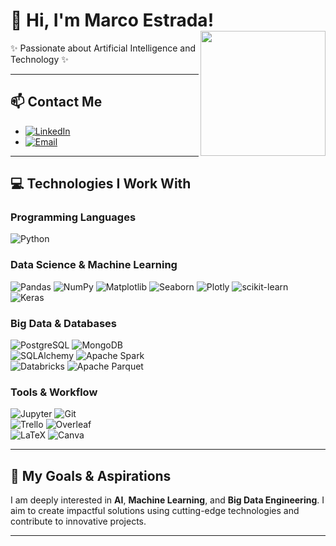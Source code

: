 # 👋 Hi, I'm Marco Estrada!  <img align="right" src="https://i.giphy.com/media/v1.Y2lkPTc5MGI3NjExNHg2bHd3MXE0Y29yaGEyam1ucTE2anhhMnp5N3QyMmwzd284Y2pmZSZlcD12MV9pbnRlcm5hbF9naWZfYnlfaWQmY3Q9Zw/pzryvxGeykOxeC0fWb/giphy.gif" width="200">
✨ Passionate about Artificial Intelligence and Technology ✨  

---

## 📫 Contact Me  
- [![LinkedIn](https://img.shields.io/badge/LinkedIn-0A66C2?style=for-the-badge&logo=linkedin&logoColor=white)](https://www.linkedin.com/in/marcoamef/)  
- [![Email](https://img.shields.io/badge/Gmail-D14836?style=for-the-badge&logo=gmail&logoColor=white)](mailto:marco.2003br@gmail.com)  

---

## 💻 Technologies I Work With  

### **Programming Languages**  
![Python](https://img.shields.io/badge/Python-3776AB?style=for-the-badge&logo=python&logoColor=white)

### **Data Science & Machine Learning**  
![Pandas](https://img.shields.io/badge/Pandas-150458?style=for-the-badge&logo=pandas&logoColor=white) ![NumPy](https://img.shields.io/badge/NumPy-013243?style=for-the-badge&logo=numpy&logoColor=white) 
![Matplotlib](https://img.shields.io/badge/Matplotlib-11557C?style=for-the-badge&logo=matplotlib&logoColor=white)  ![Seaborn](https://img.shields.io/badge/Seaborn-9E4A56?style=for-the-badge&logoColor=white)  ![Plotly](https://img.shields.io/badge/Plotly-3C4A6D?style=for-the-badge&logo=plotly&logoColor=white)  ![scikit-learn](https://img.shields.io/badge/scikit--learn-F7931E?style=for-the-badge&logo=scikit-learn&logoColor=white)  
![Keras](https://img.shields.io/badge/Keras-D00000?style=for-the-badge&logo=keras&logoColor=white)  

### **Big Data & Databases**  
![PostgreSQL](https://img.shields.io/badge/PostgreSQL-336791?style=for-the-badge&logo=postgresql&logoColor=white)  ![MongoDB](https://img.shields.io/badge/MongoDB-47A248?style=for-the-badge&logo=mongodb&logoColor=white)  
![SQLAlchemy](https://img.shields.io/badge/SQLAlchemy-6B4D4B?style=for-the-badge&logoColor=white)  ![Apache Spark](https://img.shields.io/badge/Apache%20Spark-E25A1C?style=for-the-badge&logo=apache-spark&logoColor=white)  
![Databricks](https://img.shields.io/badge/Databricks-FF6A00?style=for-the-badge&logo=databricks&logoColor=white)  ![Apache Parquet](https://img.shields.io/badge/Apache%20Parquet-1E2A47?style=for-the-badge&logo=apache-spark&logoColor=white)  

### **Tools & Workflow**  
![Jupyter](https://img.shields.io/badge/Jupyter-F37626?style=for-the-badge&logo=jupyter&logoColor=white)  ![Git](https://img.shields.io/badge/Git-F05032?style=for-the-badge&logo=git&logoColor=white)  
![Trello](https://img.shields.io/badge/Trello-0079BF?style=for-the-badge&logo=trello&logoColor=white)  ![Overleaf](https://img.shields.io/badge/Overleaf-45C5B1?style=for-the-badge&logo=overleaf&logoColor=white)  
![LaTeX](https://img.shields.io/badge/LaTeX-008080?style=for-the-badge&logo=latex&logoColor=white)  ![Canva](https://img.shields.io/badge/Canva-00C4CC?style=for-the-badge&logo=canva&logoColor=white)  

---

## 🚀 My Goals & Aspirations  
I am deeply interested in **AI**, **Machine Learning**, and **Big Data Engineering**. I aim to create impactful solutions using cutting-edge technologies and contribute to innovative projects.  

---
